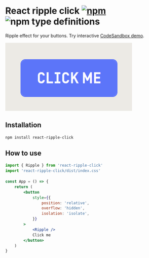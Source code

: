 # React ripple click [![npm](https://img.shields.io/npm/v/react-ripple-click.svg)](https://www.npmjs.com/package/react-ripple-click) ![npm type definitions](https://img.shields.io/npm/types/react-ripple-click.svg)

Ripple effect for your buttons. Try interactive [CodeSandbox demo](https://codesandbox.io/s/react-ripple-click-4dmn9l?file=/src/App.js).

![UI example](https://raw.githubusercontent.com/FilipChalupa/react-ripple-click/HEAD/screencast.gif)

## Installation

```bash
npm install react-ripple-click
```

## How to use

```jsx
import { Ripple } from 'react-ripple-click'
import 'react-ripple-click/dist/index.css'

const App = () => {
	return (
		<button
			style={{
				position: 'relative',
				overflow: 'hidden',
				isolation: 'isolate',
			}}
		>
			<Ripple />
			Click me
		</button>
	)
}
```
